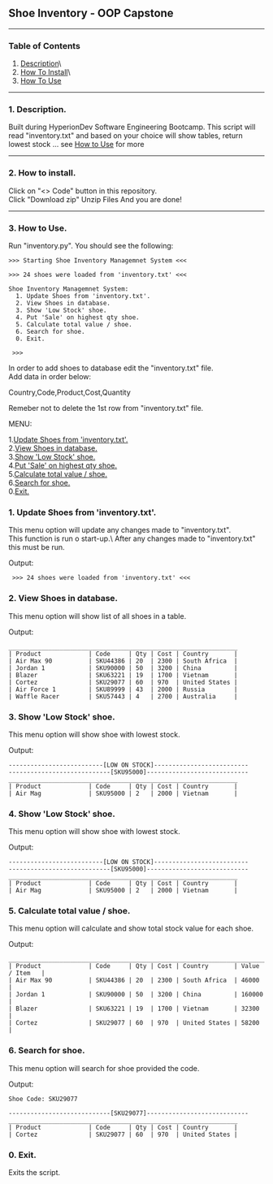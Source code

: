 ## Shoe Inventory - OOP Capstone
---

### Table of Contents

   1. [Description](#desc)\
   2. [How To Install](#inst)\
   3. [How To Use](#use)

---

### 1. Description. <a name="desc"></a>

Built during HyperionDev Software Engineering Bootcamp.
This script will read "inventory.txt" and based on your choice
will show tables, return lowest stock ... see [How to Use](#use) for more

---

### 2. How to install. <a name="inst"></a>

Click on "<> Code" button in this repository.\
Click "Download zip"
Unzip Files
And you are done!

---

### 3. How to Use. <a name="use"></a>

Run "inventory.py". You should see the following: 

```
>>> Starting Shoe Inventory Managemnet System <<<

>>> 24 shoes were loaded from 'inventory.txt' <<<

Shoe Inventory Managemnet System:
  1. Update Shoes from 'inventory.txt'.  
  2. View Shoes in database.
  3. Show 'Low Stock' shoe.
  4. Put 'Sale' on highest qty shoe.
  5. Calculate total value / shoe.
  6. Search for shoe.
  0. Exit.

 >>>
```

In order to add shoes to database edit the "inventory.txt" file.\
Add data in order below:

Country,Code,Product,Cost,Quantity

Remeber not to delete the 1st row from "inventory.txt" file.

MENU: 

  1.[Update Shoes from 'inventory.txt'.](#one)\
  2.[View Shoes in database.](#two)\
  3.[Show 'Low Stock' shoe.](#three)\
  4.[Put 'Sale' on highest qty shoe.](#four)\
  5.[Calculate total value / shoe.](#five)\
  6.[Search for shoe.](#six)\
  0.[Exit.](#zero)


### 1. Update Shoes from 'inventory.txt'.<a name="one"></a>
This menu option will update any changes made to "inventory.txt".\
This function is run o start-up.\ 
After any changes made to "inventory.txt" this must be run.

Output:
```
 >>> 24 shoes were loaded from 'inventory.txt' <<<
```


### 2. View Shoes in database.<a name="two"></a>
This menu option will show list of all shoes in a table.

Output:
```
_______________________________________________________________
| Product             | Code     | Qty | Cost | Country       |
| Air Max 90          | SKU44386 | 20  | 2300 | South Africa  |
| Jordan 1            | SKU90000 | 50  | 3200 | China         |
| Blazer              | SKU63221 | 19  | 1700 | Vietnam       |
| Cortez              | SKU29077 | 60  | 970  | United States |
| Air Force 1         | SKU89999 | 43  | 2000 | Russia        |
| Waffle Racer        | SKU57443 | 4   | 2700 | Australia     |
```


### 3. Show 'Low Stock' shoe.<a name="three"></a>
This menu option will show shoe with lowest stock.

Output:
```
--------------------------[LOW ON STOCK]--------------------------
----------------------------[SKU95000]----------------------------
_______________________________________________________________
| Product             | Code     | Qty | Cost | Country       |
| Air Mag             | SKU95000 | 2   | 2000 | Vietnam       |
```


### 4. Show 'Low Stock' shoe.<a name="four"></a>
This menu option will show shoe with lowest stock.

Output:
```
--------------------------[LOW ON STOCK]--------------------------
----------------------------[SKU95000]----------------------------
_______________________________________________________________
| Product             | Code     | Qty | Cost | Country       |
| Air Mag             | SKU95000 | 2   | 2000 | Vietnam       |
```


### 5. Calculate total value / shoe.<a name="five"></a>
This menu option will calculate and show total stock value for each shoe.

Output:
```
________________________________________________________________________________
| Product             | Code     | Qty | Cost | Country       | Value / Item   |
| Air Max 90          | SKU44386 | 20  | 2300 | South Africa  | 46000          |
| Jordan 1            | SKU90000 | 50  | 3200 | China         | 160000         |
| Blazer              | SKU63221 | 19  | 1700 | Vietnam       | 32300          |
| Cortez              | SKU29077 | 60  | 970  | United States | 58200          |
```


### 6. Search for shoe.<a name="six"></a>
This menu option will search for shoe provided the code.

Output:
```
Shoe Code: SKU29077

----------------------------[SKU29077]----------------------------
_______________________________________________________________
| Product             | Code     | Qty | Cost | Country       |
| Cortez              | SKU29077 | 60  | 970  | United States |

```


### 0. Exit.<a name="zero"></a>
Exits the script.
